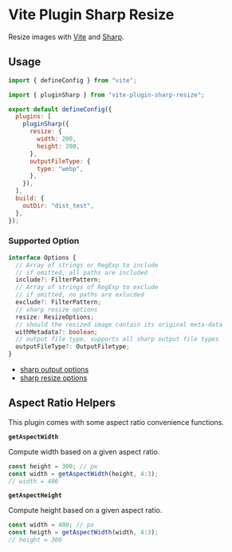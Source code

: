 # Vite Plugin Sharp Resize

Resize images with [Vite](https://vitejs.dev/) and
[Sharp](https://sharp.pixelplumbing.com/).

## Usage

```js
import { defineConfig } from "vite";

import { pluginSharp } from "vite-plugin-sharp-resize";

export default defineConfig({
  plugins: [
    pluginSharp({
      resize: {
        width: 200,
        height: 200,
      },
      outputFileType: {
        type: "webp",
      },
    }),
  ],
  build: {
    outDir: "dist_test",
  },
});
```

### Supported Option

```typescript
interface Options {
  // Array of strings or RegExp to include
  // if omitted, all paths are included
  include?: FilterPattern;
  // Array of strings of RegExp to exclude
  // if omitted, no paths are exlucded
  exclude?: FilterPattern;
  // sharp resize options
  resize: ResizeOptions;
  // should the resized image contain its original meta-data
  withMetadata?: boolean;
  // output file type, supports all sharp output file types
  outputFileType?: OutputFiletype;
}
```

- [sharp output options](https://sharp.pixelplumbing.com/api-output)
- [sharp resize options](https://sharp.pixelplumbing.com/api-resize)

## Aspect Ratio Helpers

This plugin comes with some aspect ratio convenience functions.

**`getAspectWidth`**

Compute width based on a given aspect ratio.

```js
const height = 300; // px
const width = getAspectWidth(height, 4:3);
// width = 400
```

**`getAspectHeight`**

Compute height based on a given aspect ratio.

```js
const width = 400; // px
const heigth = getAspectWidth(width, 4:3);
// height = 300
```
